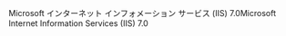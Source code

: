 <span data-ttu-id="a27f4-101">Microsoft インターネット インフォメーション サービス (IIS) 7.0</span><span class="sxs-lookup"><span data-stu-id="a27f4-101">Microsoft Internet Information Services (IIS) 7.0</span></span>